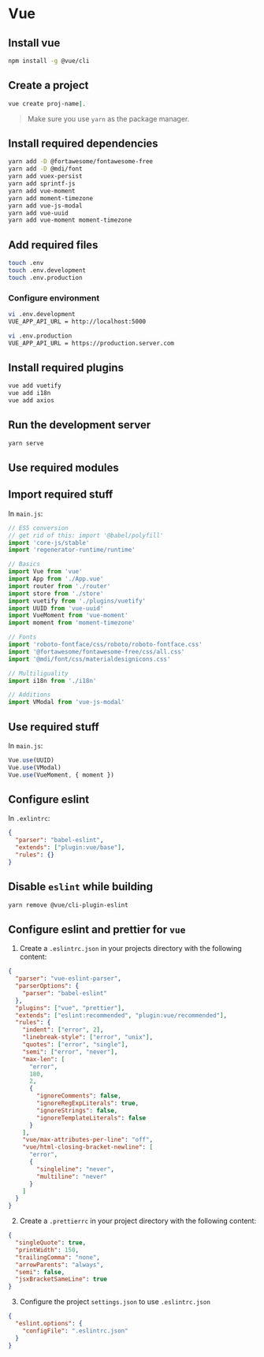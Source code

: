 # Vue

## Install vue

```bash
npm install -g @vue/cli
```

## Create a project

```bash
vue create proj-name|.
```

> Make sure you use `yarn` as the package manager.

## Install required dependencies

```bash
yarn add -D @fortawesome/fontawesome-free
yarn add -D @mdi/font
yarn add vuex-persist
yarn add sprintf-js
yarn add vue-moment
yarn add moment-timezone
yarn add vue-js-modal
yarn add vue-uuid
yarn add vue-moment moment-timezone
```

## Add required files

```bash
touch .env
touch .env.development
touch .env.production
```

### Configure environment

```bash
vi .env.development
VUE_APP_API_URL = http://localhost:5000
```

```bash
vi .env.production
VUE_APP_API_URL = https://production.server.com
```

## Install required plugins

```bash
vue add vuetify
vue add i18n
vue add axios
```

## Run the development server

```bash
yarn serve
```

## Use required modules

## Import required stuff

In `main.js`:

```js
// ES5 conversion
// get rid of this: import '@babel/polyfill'
import 'core-js/stable'
import 'regenerator-runtime/runtime'

// Basics
import Vue from 'vue'
import App from './App.vue'
import router from './router'
import store from './store'
import vuetify from './plugins/vuetify'
import UUID from 'vue-uuid'
import VueMoment from 'vue-moment'
import moment from 'moment-timezone'

// Fonts
import 'roboto-fontface/css/roboto/roboto-fontface.css'
import '@fortawesome/fontawesome-free/css/all.css'
import '@mdi/font/css/materialdesignicons.css'

// Multiliguality
import i18n from './i18n'

// Additions
import VModal from 'vue-js-modal'
```

## Use required stuff

In `main.js`:

```js
Vue.use(UUID)
Vue.use(VModal)
Vue.use(VueMoment, { moment })
```

## Configure eslint

In `.exlintrc`:

```json
{
  "parser": "babel-eslint",
  "extends": ["plugin:vue/base"],
  "rules": {}
}
```

## Disable `eslint` while building

```bash
yarn remove @vue/cli-plugin-eslint
```

## Configure eslint and prettier for `vue`

1. Create a `.eslintrc.json` in your projects directory with the following content:

```json
{
  "parser": "vue-eslint-parser",
  "parserOptions": {
    "parser": "babel-eslint"
  },
  "plugins": ["vue", "prettier"],
  "extends": ["eslint:recommended", "plugin:vue/recommended"],
  "rules": {
    "indent": ["error", 2],
    "linebreak-style": ["error", "unix"],
    "quotes": ["error", "single"],
    "semi": ["error", "never"],
    "max-len": [
      "error",
      180,
      2,
      {
        "ignoreComments": false,
        "ignoreRegExpLiterals": true,
        "ignoreStrings": false,
        "ignoreTemplateLiterals": false
      }
    ],
    "vue/max-attributes-per-line": "off",
    "vue/html-closing-bracket-newline": [
      "error",
      {
        "singleline": "never",
        "multiline": "never"
      }
    ]
  }
}
```

2. Create a `.prettierrc` in your project directory with the following content:

```json
{
  "singleQuote": true,
  "printWidth": 150,
  "trailingComma": "none",
  "arrowParents": "always",
  "semi": false,
  "jsxBracketSameLine": true
}
```

3. Configure the project `settings.json` to use `.eslintrc.json`

```json
{
  "eslint.options": {
    "configFile": ".eslintrc.json"
  }
}
```
